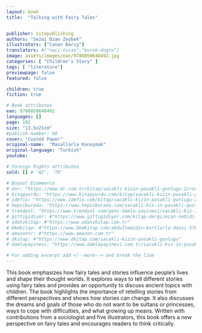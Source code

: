 ```yaml
---
layout: book
title:  "Talking with Fairy Tales"


publisher: nitopublishing
authors: "Sezai Ozan Zeybek"
illustrators: ["Canan Barış"]
translators: #["naci-turan","burak-dogru"]
image: assets/images/ean/9786050648492.jpg
categories: [ "Children’s Story" ]
tags: [ "literature"]
previewpage: false
featured: false

children: true
fiction: true

# Book attributes
ean: 9786050648492
languages: []
page: 192
size: "13,5x21cm"
#publish-number: 60
cover: "Coated Paper"
original-name:  "Masallarla Konuşmak"
original-language: "Turkish"
youtube:

# Foreign Rights attributes
sold: [] # 'AZ', 'TR'

# Buyout Ecommerce
# dnr: "https://www.dr.com.tr/kitap/sacakli-kizin-pasakli-gunlugu-2/cocuk-ve-genclik/genclik-10-yas/roman-oyku/urunno=0001893059001"
# kitapyurdu: "https://www.kitapyurdu.com/kitap/sacakli-kizin-pasakli-gunlugu-2-/560122.html&filter_name=Sa%C3%A7akl%C4%B1+K%C4%B1z%27%C4%B1n+Pasakl%C4%B1+G%C3%BCnl%C3%BC%C4%9F%C3%BC+2"
# idefix: "https://www.idefix.com/kitap/sacakli-kizin-pasakli-gunlugu-2/cocuk-ve-genclik/genclik-10-yas/roman-oyku/urunno=0001893059001"
# hepsiburada: "https://www.hepsiburada.com/sacakli-kiz-in-pasakli-gunlugu-2-damla-yayinevi-p-HBV000012ER86"
# trendyol: "https://www.trendyol.com/genc-damla-yayinevi/sacakli-kiz-in-pasakli-gunlugu-2-p-54825777"
# gittigidiyor: #"https://www.gittigidiyor.com/kitap-dergi/ezan-sehidi-adnan-menderes_pdp_732728793"
# odatvkitap: #"https://www.odatvkitap.com.tr"
# bkmkitap: #"https://www.bkmkitap.com/abdulhamidin-kurtlarla-dansi-578226"
# amazontr: #"https://www.amazon.com.tr"
# dkitap: #"https://www.dkitap.com/sacakli-kizin-pasakli-gunlugu"
# damlayayinevi: "https://www.damlayayinevi.com.tr/sacakli-kiz-in-pasakli-gunlugu-2-bu-iste-bi-terslik-var"

# For adding excerpt add <!--more--> and break the line
---
```

This book emphasizes how fairy tales and stories influence people’s lives
and shape their thought worlds. It explores ways to tell different stories
using fairy tales and provides an opportunity to discuss ancient topics
with children. The book highlights the importance of retelling stories from
different perspectives and shows how stories can change. It also discusses
the dreams and goals of those who do not want to be sultans or princesses, ways to cope with difficulties, and what growing up means. Written with
contributions from a sociologist and five illustrators, this book offers a new
perspective on fairy tales and encourages readers to think critically.
<!--more--> 

